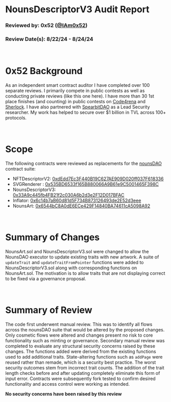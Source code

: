 # NounsDescriptorV3 Audit Report

### Reviewed by: 0x52 ([@IAm0x52](https://twitter.com/IAm0x52))

### Review Date(s): 8/22/24 - 8/24/24

# <br/> 0x52 Background

As an independent smart contract auditor I have completed over 100 separate reviews. I primarily compete in public contests as well as conducting private reviews (like this one here). I have more than 30 1st place finishes (and counting) in public contests on [Code4rena](https://code4rena.com/@0x52) and [Sherlock](https://audits.sherlock.xyz/watson/0x52). I have also partnered with [SpearbitDAO](https://cantina.xyz/u/iam0x52) as a Lead Security researcher. My work has helped to secure over $1 billion in TVL across 100+ protocols.

# <br/> Scope

The following contracts were reviewed as replacements for the [nounsDAO](https://nouns.wtf/) contract suite:

- NFTDescriptorV2: [0xdEdd7Ec3F440B19C627AE909D020ff037F618336](https://etherscan.io/address/0xdEdd7Ec3F440B19C627AE909D020ff037F618336)
- SVGRenderer : [0x535BD6533f165B880066A9B61e9C5001465F398C](https://etherscan.io/address/0x535BD6533f165B880066A9B61e9C5001465F398C)
- NounsDescriptorV3: [0x33A9c445fb4FB21f2c030A6b2d3e2F12D017BFAC](https://etherscan.io/address/0x33A9c445fb4FB21f2c030A6b2d3e2F12D017BFAC)
- Inflator: [0x6c14b7aB60d81d5F734B873126493de2E52d3eee](https://etherscan.io/address/0x6c14b7aB60d81d5F734B873126493de2E52d3eee)
- NounsArt: [0x6544bC8A0dE6ECe429F14840BA74611cA5098A92](https://etherscan.io/address/0x6544bC8A0dE6ECe429F14840BA74611cA5098A92)

# <br/> Summary of Changes

NounsArt.sol and NounsDescriptorV3.sol were changed to allow the NounsDAO executor to update existing traits with new artwork. A suite of `updateTrait` and `updateTraitFromPointer` functions were added to NounsDescriptorV3.sol along with corresponding functions on NounsArt.sol. The motivation is to allow traits that are not displaying correct to be fixed via a governance proposal.

# <br/> Summary of Review

The code first underwent manual review. This was to identify all flows across the nounsDAO suite that would be altered by the proposed changes. Only cosmetic flows were altered and changes present no risk to core functionality such as minting or governance. Secondary manual review was completed to evaluate any structural security concerns raised by these changes. The functions added were derived from the existing functions used to add additional traits. State-altering functions such as `addPage` were reused rather than remade, which is a security best practice. The worst security outcomes stem from incorrect trait counts. The addition of the trait length checks before and after updating completely eliminate this form of input error. Contracts were subsequently fork tested to confirm desired functionality and access control were working as intended.

**No security concerns have been raised by this review**